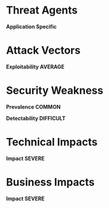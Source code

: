 # Threat Agents

**Application Specific**

# Attack Vectors

**Exploitability AVERAGE**

# Security Weakness

**Prevalence COMMON**

**Detectability DIFFICULT**

# Technical Impacts

**Impact SEVERE**

# Business Impacts

**Impact SEVERE**

